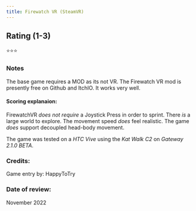 ```yaml
---
title: Firewatch VR (SteamVR)
---
```


## Rating (1-3)
⭐⭐⭐

### Notes
The base game requires a MOD as its not VR.  The Firewatch VR mod is presently free on Github and ItchIO.  It works very well.

#### Scoring explanaion:
FirewatchVR *does not require* a Joystick Press in order to sprint.
There *is* a large world to explore.
The movement speed *does* feel realistic.
The game *does* support decoupled head-body movement.

The game was tested on a *HTC Vive* using the *Kat Walk C2* on *Gateway 2.1.0 BETA*.

### Credits:
Game entry by: HappyToTry

### Date of review:
November 2022


